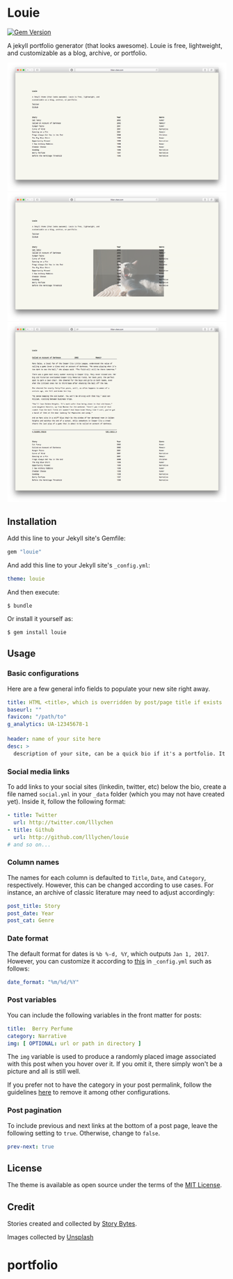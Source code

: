 # Louie
[![Gem Version](https://badge.fury.io/rb/louie.svg)](https://badge.fury.io/rb/louie)

A jekyll portfolio generator (that looks awesome). Louie is free, lightweight, and customizable as a blog, archive, or portfolio.

![Home](screenshot.png)
![Home with hover](screenshot2.png)
![Post](screenshot3.png)

## Installation
Add this line to your Jekyll site's Gemfile:

```ruby
gem "louie"
```

And add this line to your Jekyll site's `_config.yml`:

```yaml
theme: louie
```

And then execute:

    $ bundle

Or install it yourself as:

    $ gem install louie

## Usage
### Basic configurations
Here are a few general info fields to populate your new site right away.

```yaml
title: HTML <title>, which is overridden by post/page title if exists
baseurl: ""
favicon: "/path/to"
g_analytics: UA-12345678-1

header: name of your site here
desc: >
  description of your site, can be a quick bio if it's a portfolio. It supports HTML so add your links, imgs, whatever!
```

### Social media links
To add links to your social sites (linkedin, twitter, etc) below the bio, create a file named `social.yml` in your `_data` folder (which you may not have created yet). Inside it, follow the following format:

```yaml
- title: Twitter
  url: http://twitter.com/lllychen
- title: Github
  url: http://github.com/lllychen/louie
# and so on...
```

### Column names
The names for each column is defaulted to `Title`, `Date`, and `Category`, respectively. However, this can be changed according to use cases. For instance, an archive of classic literature may need to adjust accordingly:

```yaml
post_title: Story
post_date: Year
post_cat: Genre
```

### Date format
The default format for dates is `%b %-d, %Y`, which outputs `Jan 1, 2017`. However, you can customize it according to [this](http://jekyll.tips/jekyll-casts/date-formatting/#date) in `_config.yml` such as follows:

```yaml
date_format: "%m/%d/%Y"
```

### Post variables
You can include the following variables in the front matter for posts:

```yaml
title:  Berry Perfume
category: Narrative
img: [ OPTIONAL: url or path in directory ]
```

The `img` variable is used to produce a randomly placed image associated with this post when you hover over it. If you omit it, there simply won't be a picture and all is still well.

If you prefer not to have the category in your post permalink, follow the guidelines [here](https://jekyllrb.com/docs/permalinks/) to remove it among other configurations.

### Post pagination
To include previous and next links at the bottom of a post page, leave the following setting to `true`. Otherwise, change to `false`.

```yaml
prev-next: true
```

## License
The theme is available as open source under the terms of the [MIT License](http://opensource.org/licenses/MIT).

## Credit
Stories created and collected by [Story Bytes](http://www.storybytes.com/view-length/0256-words/index-0256.html).

Images collected by [Unsplash](https://unsplash.com/)
# portfolio
